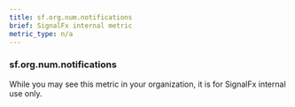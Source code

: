 ```yaml
---
title: sf.org.num.notifications
brief: SignalFx internal metric 
metric_type: n/a
---
```

### sf.org.num.notifications

While you may see this metric in your organization, it is for SignalFx internal use only.

